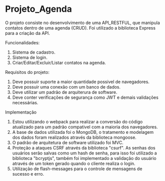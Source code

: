 # Projeto_Agenda

O projeto consiste no desenvolvimento de uma API_RESTFUL, que manipula contatos dentro de uma agenda (CRUD).
Foi utilizado a biblioteca Express para a criação da API.

Funcionalidades:
  1. Sistema de cadastro.
  2. Sistema de login.
  3. Criar/Editar/Excluir/Listar contatos na agenda.

Requisitos do projeto:
  1. Deve possuir suporte a maior quantidade possivel de navegadores.
  2. Deve possuir uma conexão com um banco de dados.
  3. Deve utilizar um padrão de arquiterura de software.
  4. Deve conter verificações de segurança como JWT e demais validações necessárias.
  
Implementação
  1. Estou utilizando o webpack para realizar a conversão do código atualizado para um padrão compativel com a maioria dos navegadores.
  2. A base de dados utilizada foi o MongoDB, o tratamento e modelagem dos dados foram realizados através da biblioteca mongoose.
  3. O padrão de arquitetura de software utilizado foi MVC.
  4. Proteção a ataques CSRF através da biblioteca "csurf". As senhas dos usuários serão salvas como um hash de senha, para isso foi    utilizado a biblioteca "bcryptjs", também foi implementado a validação do usuário através de um token gerado quando o cliente realiza o  login.
  5. Utilização de flash-messages para o controle de mensagens de sucesso e erro.
